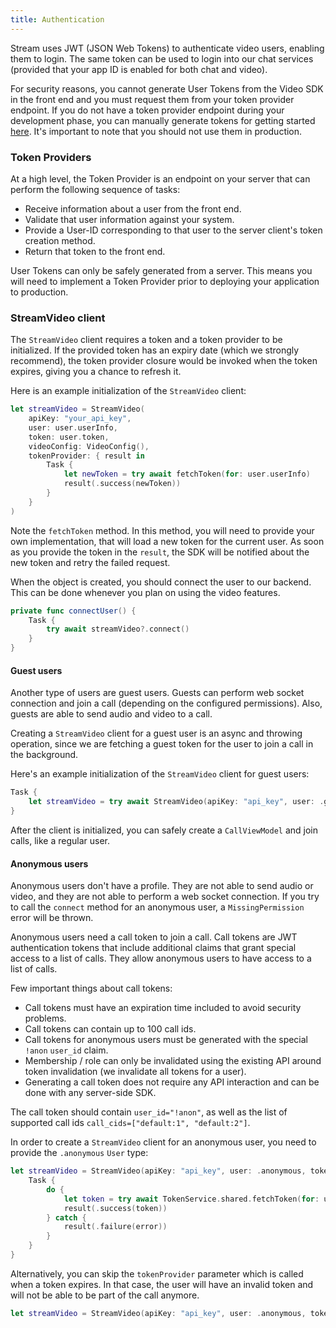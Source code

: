 ```yaml
---
title: Authentication
---
```


Stream uses JWT (JSON Web Tokens) to authenticate video users, enabling them to login. The same token can be used to login into our chat services (provided that your app ID is enabled for both chat and video).

For security reasons, you cannot generate User Tokens from the Video SDK in the front end and you must request them from your token provider endpoint. If you do not have a token provider endpoint during your development phase, you can manually generate tokens for getting started [here](https://generator.getstream.io). It's important to note that you should not use them in production.

### Token Providers

At a high level, the Token Provider is an endpoint on your server that can perform the following sequence of tasks:

- Receive information about a user from the front end.
- Validate that user information against your system.
- Provide a User-ID corresponding to that user to the server client's token creation method.
- Return that token to the front end.

User Tokens can only be safely generated from a server. This means you will need to implement a Token Provider prior to deploying your application to production. 

### StreamVideo client

The `StreamVideo` client requires a token and a token provider to be initialized. If the provided token has an expiry date (which we strongly recommend), the token provider closure would be invoked when the token expires, giving you a chance to refresh it.

Here is an example initialization of the `StreamVideo` client:

```swift
let streamVideo = StreamVideo(
    apiKey: "your_api_key",
    user: user.userInfo,
    token: user.token,
    videoConfig: VideoConfig(),
    tokenProvider: { result in
        Task {
            let newToken = try await fetchToken(for: user.userInfo)
            result(.success(newToken))
        }
    }
)
```

Note the `fetchToken` method. In this method, you will need to provide your own implementation, that will load a new token for the current user. As soon as you provide the token in the `result`, the SDK will be notified about the new token and retry the failed request.

When the object is created, you should connect the user to our backend. This can be done whenever you plan on using the video features.

```swift
private func connectUser() {
    Task {
        try await streamVideo?.connect()
    }
}
```

#### Guest users

Another type of users are guest users. Guests can perform web socket connection and join a call (depending on the configured permissions). Also, guests are able to send audio and video to a call.

Creating a `StreamVideo` client for a guest user is an async and throwing operation, since we are fetching a guest token for the user to join a call in the background. 

Here's an example initialization of the `StreamVideo` client for guest users:

```swift
Task {
    let streamVideo = try await StreamVideo(apiKey: "api_key", user: .guest("martin"))
}
```

After the client is initialized, you can safely create a `CallViewModel` and join calls, like a regular user.

#### Anonymous users

Anonymous users don't have a profile. They are not able to send audio or video, and they are not able to perform a web socket connection. If you try to call the `connect` method for an anonymous user, a `MissingPermission` error will be thrown.

Anonymous users need a call token to join a call. Call tokens are JWT authentication tokens that include additional claims that grant special access to a list of calls. They allow anonymous users to have access to a list of calls.

Few important things about call tokens:
- Call tokens must have an expiration time included to avoid security problems.
- Call tokens can contain up to 100 call ids.
- Call tokens for anonymous users must be generated with the special `!anon` `user_id` claim.
- Membership / role can only be invalidated using the existing API around token invalidation (we invalidate all tokens for a user).
- Generating a call token does not require any API interaction and can be done with any server-side SDK.

The call token should contain `user_id="!anon"`, as well as the list of supported call ids `call_cids=["default:1", "default:2"]`.

In order to create a `StreamVideo` client for an anonymous user, you need to provide the `.anonymous` `User` type:

```swift
let streamVideo = StreamVideo(apiKey: "api_key", user: .anonymous, token: serverSideGeneratedToken) { result in
    Task {
        do {
            let token = try await TokenService.shared.fetchToken(for: user.id)
            result(.success(token))
        } catch {
            result(.failure(error))
        }
    }
}
```

Alternatively, you can skip the `tokenProvider` parameter which is called when a token expires. In that case, the user will have an invalid token and will not be able to be part of the call anymore.

```swift
let streamVideo = StreamVideo(apiKey: "api_key", user: .anonymous, token: serverSideGeneratedToken)
```